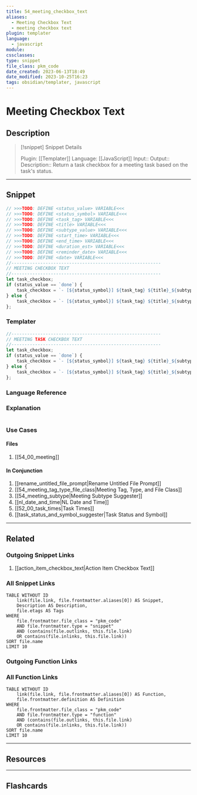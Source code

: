 ```yaml
---
title: 54_meeting_checkbox_text
aliases:
  - Meeting Checkbox Text
  - meeting checkbox text
plugin: templater
language:
  - javascript
module:
cssclasses:
type: snippet
file_class: pkm_code
date_created: 2023-06-13T18:49
date_modified: 2023-10-25T16:23
tags: obsidian/templater, javascript
---
```

# Meeting Checkbox Text

## Description

> [!snippet] Snippet Details
>
> Plugin: [[Templater]]
> Language: [[JavaScript]]
> Input::
> Output::
> Description:: Return a task checkbox for a meeting task based on the task's status.

---

## Snippet

<!-- Add the full code including explanatory comments  -->

```javascript
// >>>TODO: DEFINE <status_value> VARIABLE<<<
// >>>TODO: DEFINE <status_symbol> VARIABLE<<<
// >>>TODO: DEFINE <task_tag> VARIABLE<<<
// >>>TODO: DEFINE <title> VARIABLE<<<
// >>>TODO: DEFINE <subtype_value> VARIABLE<<<
// >>>TODO: DEFINE <start_time> VARIABLE<<<
// >>>TODO: DEFINE <end_time> VARIABLE<<<
// >>>TODO: DEFINE <duration_est> VARIABLE<<<
// >>>TODO: DEFINE <reminder_date> VARIABLE<<<
// >>>TODO: DEFINE <date> VARIABLE<<<
//---------------------------------------------------------
// MEETING CHECKBOX TEXT
//---------------------------------------------------------
let task_checkbox;
if (status_value == `done`) {
	task_checkbox = `- [${status_symbol}] ${task_tag} ${title}_${subtype_value} [time_start:: ${start_time}]  [time_end:: ${end_time}]  [duration_est:: ${duration_est}] ⏰ ${reminder_date} ➕ ${moment().format(`YYYY-MM-DD`)} 📅 ${date} ✅ ${date}`
} else {
	task_checkbox = `- [${status_symbol}] ${task_tag} ${title}_${subtype_value} [time_start:: ${start_time}]  [time_end:: ${end_time}]  [duration_est:: ${duration_est}] ⏰ ${reminder_date} ➕ ${moment().format(`YYYY-MM-DD`)} 📅 ${date}`
};
```

### Templater

<!-- Add the full code excluding explanatory comments  -->

```javascript
//---------------------------------------------------------
// MEETING TASK CHECKBOX TEXT
//---------------------------------------------------------
let task_checkbox;
if (status_value == `done`) {
	task_checkbox = `- [${status_symbol}] ${task_tag} ${title}_${subtype_value} [time_start:: ${start_time}]  [time_end:: ${end_time}]  [duration_est:: ${duration_est}] ⏰ ${reminder_date} ➕ ${moment().format(`YYYY-MM-DD`)} 📅 ${date} ✅ ${date}`
} else {
	task_checkbox = `- [${status_symbol}] ${task_tag} ${title}_${subtype_value} [time_start:: ${start_time}]  [time_end:: ${end_time}]  [duration_est:: ${duration_est}] ⏰ ${reminder_date} ➕ ${moment().format(`YYYY-MM-DD`)} 📅 ${date}`
};
```

### Language Reference

<!-- Recreate the code with links to files  -->

### Explanation

```javascript

```

### Use Cases

#### Files

<!-- Files containing the snippet  -->

1. [[54_00_meeting]]

#### In Conjunction

<!-- Snippets used together with this snippet  -->

1. [[rename_untitled_file_prompt|Rename Untitled File Prompt]]
2. [[54_meeting_tag_type_file_class|Meeting Tag, Type, and File Class]]
3. [[54_meeting_subtype|Meeting Subtype Suggester]]
4. [[nl_date_and_time|NL Date and Time]]
5. [[52_00_task_times|Task Times]]
6. [[task_status_and_symbol_suggester|Task Status and Symbol]]

---

## Related

### Outgoing Snippet Links

<!-- Link related snippet here -->

1. [[action_item_checkbox_text|Action Item Checkbox Text]]

### All Snippet Links

<!-- Query limit 10  -->

```dataview
TABLE WITHOUT ID
	link(file.link, file.frontmatter.aliases[0]) AS Snippet,
	Description AS Description,
	file.etags AS Tags
WHERE
	file.frontmatter.file_class = "pkm_code"
	AND file.frontmatter.type = "snippet"
	AND (contains(file.outlinks, this.file.link)
	OR contains(file.inlinks, this.file.link))
SORT file.name
LIMIT 10
```

### Outgoing Function Links

<!-- Link related functions here -->

### All Function Links

<!-- Query limit 10  -->

```dataview
TABLE WITHOUT ID
	link(file.link, file.frontmatter.aliases[0]) AS Function,
	file.frontmatter.definition AS Definition
WHERE
	file.frontmatter.file_class = "pkm_code"
	AND file.frontmatter.type = "function"
	AND (contains(file.outlinks, this.file.link)
	OR contains(file.inlinks, this.file.link))
SORT file.name
LIMIT 10
```

---

## Resources

---

## Flashcards
